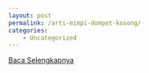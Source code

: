 ```yaml
---
layout: post
permalink: /arti-mimpi-dompet-kosong/
categories:
    - Uncategorized
---
```


[Baca Selengkapnya](/08)